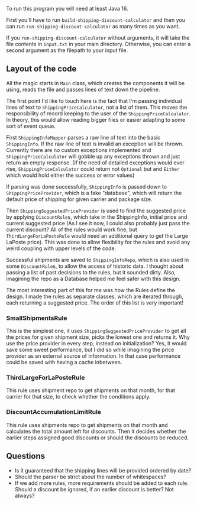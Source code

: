 To run this program you will need at least Java 16.

First you'll have to run `build-shipping-discount-calculator` and then you can run `run-shipping-discount-calculator` as
many times as you want.

If you `run-shipping-discount-calculator` without arguments, it will take the file contents in `input.txt` in your main
directory. Otherwise, you can enter a second argument as the filepath to your input file.

## Layout of the code

All the magic starts in `Main` class, which creates the components it will be using, reads the file and passes lines of
text down the pipeline.

The first point I'd like to touch here is the fact that I'm passing individual lines of text
to `ShippingPriceCalculator`, not a list of them. This moves the responsibility of record keeping to the user of
the `ShippingPriceCalculator`. In theory, this would allow reading bigger files or easier adapting to some sort of event
queue.

First `ShippingInfoMapper` parses a raw line of text into the basic `ShippingInfo`. If the raw line of text is invalid
an exception will be thrown. Currently there are no custom exceptions implemented and `ShippingPriceCalculator` will
gobble up any exceptions thrown and just return an empty response.
(If the need of detailed exceptions would ever rise, `ShippingPriceCalculator` could return not `Optional` but
and `Either` which would hold either the success or error values)

If parsing was done successfully, `ShippingInfo` is passed down to `ShippingPriceProvider`, which is a fake "database",
which will return the default price of shipping for given carrier and package size.

Then `ShippingSuggestedPriceProvider` is used to find the suggested price by applying `DiscountRule`s, which take in the
ShippingInfo, initial price and current suggested price (As I see it now, I could also probably just pass the current
discount? All of the rules would work fine, but `ThirdLargeForLaPosteRule` would need an additional query to get the
Large LaPoste price). This was done to allow flexibility for the rules and avoid any weird coupling with upper levels of
the code.

Successful shipments are saved to `ShippingInfoRepo`, which is also used in some `DiscountRule`s, to allow the access of
historic data. I thought about passing a list of past decisions to the rules, but it sounded dirty. Also, imagining the
repo as a Database helped me feel safer with this design.

The most interesting part of this for me was how the Rules define the design. I made the rules as separate classes,
which are iterated through, each returning a suggested price. The order of this list is very important!

### SmallShipmentsRule

This is the simplest one, it uses `ShippingSuggestedPriceProvider` to get all the prices for given shipment size, picks
the lowest one and returns it. Why use the price provider in every step, instead on initialization? Yes, it would save
some sweet performance, but I did so while imagining the price provider as an external source of information. In that
case performance could be saved with having a cache inbetween.

### ThirdLargeForLaPosteRule

This rule uses shipment repo to get shipments on that month, for that carrier for that size, to check whether the
conditions apply.

### DiscountAccumulationLimitRule

This rule uses shipments repo to get shipments on that month and calculates the total amount left for discounts. Then it
decides whether the earlier steps assigned good discounts or should the discounts be reduced.

## Questions

* Is it guaranteed that the shipping lines will be provided ordered by date?
* Should the parser be strict about the number of whitespaces?
* If we add more rules, more requirements should be added to each rule. Should a discount be ignored, if an earlier
  discount is better? Not always?

